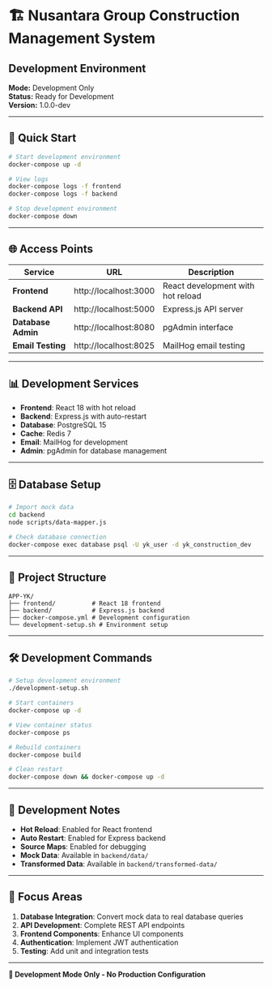 # 🏗️ Nusantara Group Construction Management System
## Development Environment

**Mode:** Development Only  
**Status:** Ready for Development  
**Version:** 1.0.0-dev  

---

## 🚀 Quick Start

```bash
# Start development environment
docker-compose up -d

# View logs
docker-compose logs -f frontend
docker-compose logs -f backend

# Stop development environment  
docker-compose down
```

---

## 🌐 Access Points

| Service | URL | Description |
|---------|-----|-------------|
| **Frontend** | http://localhost:3000 | React development with hot reload |
| **Backend API** | http://localhost:5000 | Express.js API server |
| **Database Admin** | http://localhost:8080 | pgAdmin interface |
| **Email Testing** | http://localhost:8025 | MailHog email testing |

---

## 📊 Development Services

- **Frontend**: React 18 with hot reload
- **Backend**: Express.js with auto-restart  
- **Database**: PostgreSQL 15
- **Cache**: Redis 7
- **Email**: MailHog for development
- **Admin**: pgAdmin for database management

---

## 🗄️ Database Setup

```bash
# Import mock data
cd backend
node scripts/data-mapper.js

# Check database connection
docker-compose exec database psql -U yk_user -d yk_construction_dev
```

---

## 📁 Project Structure

```
APP-YK/
├── frontend/          # React 18 frontend
├── backend/           # Express.js backend  
├── docker-compose.yml # Development configuration
└── development-setup.sh # Environment setup
```

---

## 🛠️ Development Commands

```bash
# Setup development environment
./development-setup.sh

# Start containers
docker-compose up -d

# View container status  
docker-compose ps

# Rebuild containers
docker-compose build

# Clean restart
docker-compose down && docker-compose up -d
```

---

## 📝 Development Notes

- **Hot Reload**: Enabled for React frontend
- **Auto Restart**: Enabled for Express backend
- **Source Maps**: Enabled for debugging
- **Mock Data**: Available in `backend/data/`
- **Transformed Data**: Available in `backend/transformed-data/`

---

## 🎯 Focus Areas

1. **Database Integration**: Convert mock data to real database queries
2. **API Development**: Complete REST API endpoints
3. **Frontend Components**: Enhance UI components
4. **Authentication**: Implement JWT authentication
5. **Testing**: Add unit and integration tests

---

**🔧 Development Mode Only - No Production Configuration**
